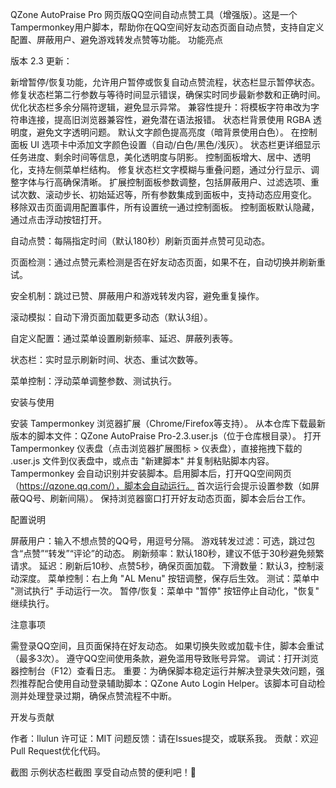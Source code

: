 QZone AutoPraise Pro
网页版QQ空间自动点赞工具（增强版）。这是一个Tampermonkey用户脚本，帮助你在QQ空间好友动态页面自动点赞，支持自定义配置、屏蔽用户、避免游戏转发点赞等功能。
功能亮点

版本 2.3 更新：

新增暂停/恢复功能，允许用户暂停或恢复自动点赞流程，状态栏显示暂停状态。
修复状态栏第二行参数与等待时间显示错误，确保实时同步最新参数和正确时间。
优化状态栏多余分隔符逻辑，避免显示异常。
兼容性提升：将模板字符串改为字符串连接，提高旧浏览器兼容性，避免潜在语法报错。
状态栏背景使用 RGBA 透明度，避免文字透明问题。
默认文字颜色提高亮度（暗背景使用白色）。
在控制面板 UI 选项卡中添加文字颜色设置（自动/白色/黑色/浅灰）。
状态栏更详细显示任务进度、剩余时间等信息，美化透明度与阴影。
控制面板增大、居中、透明化，支持左侧菜单栏结构。
修复状态栏文字模糊与重叠问题，通过分行显示、调整字体与行高确保清晰。
扩展控制面板参数调整，包括屏蔽用户、过滤选项、重试次数、滚动步长、初始延迟等，所有参数集成到面板中，支持动态应用变化。
移除双击页面调用配置事件，所有设置统一通过控制面板。
控制面板默认隐藏，通过点击浮动按钮打开。


自动点赞：每隔指定时间（默认180秒）刷新页面并点赞可见动态。

页面检测：通过点赞元素检测是否在好友动态页面，如果不在，自动切换并刷新重试。

安全机制：跳过已赞、屏蔽用户和游戏转发内容，避免重复操作。

滚动模拟：自动下滑页面加载更多动态（默认3组）。

自定义配置：通过菜单设置刷新频率、延迟、屏蔽列表等。

状态栏：实时显示刷新时间、状态、重试次数等。

菜单控制：浮动菜单调整参数、测试执行。


安装与使用

安装 Tampermonkey 浏览器扩展（Chrome/Firefox等支持）。
从本仓库下载最新版本的脚本文件：QZone AutoPraise Pro-2.3.user.js（位于仓库根目录）。
打开 Tampermonkey 仪表盘（点击浏览器扩展图标 > 仪表盘），直接拖拽下载的 .user.js 文件到仪表盘中，或点击 "新建脚本" 并复制粘贴脚本内容。
Tampermonkey 会自动识别并安装脚本。启用脚本后，打开QQ空间网页（https://qzone.qq.com/），脚本会自动运行。
首次运行会提示设置参数（如屏蔽QQ号、刷新间隔）。
保持浏览器窗口打开好友动态页面，脚本会后台工作。

配置说明

屏蔽用户：输入不想点赞的QQ号，用逗号分隔。
游戏转发过滤：可选，跳过包含“点赞”“转发”“评论”的动态。
刷新频率：默认180秒，建议不低于30秒避免频繁请求。
延迟：刷新后10秒、点赞5秒，确保页面加载。
下滑数量：默认3，控制滚动深度。
菜单控制：右上角 "AL Menu" 按钮调整，保存后生效。
测试：菜单中 "测试执行" 手动运行一次。
暂停/恢复：菜单中 "暂停" 按钮停止自动化，"恢复" 继续执行。

注意事项

需登录QQ空间，且页面保持在好友动态。
如果切换失败或加载卡住，脚本会重试（最多3次）。
遵守QQ空间使用条款，避免滥用导致账号异常。
调试：打开浏览器控制台（F12）查看日志。
重要：为确保脚本稳定运行并解决登录失效问题，强烈推荐配合使用自动登录辅助脚本：QZone Auto Login Helper。该脚本可自动检测并处理登录过期，确保点赞流程不中断。

开发与贡献

作者：llulun
许可证：MIT
问题反馈：请在Issues提交，或联系我。
贡献：欢迎Pull Request优化代码。

截图
示例状态栏截图
享受自动点赞的便利吧！🚀
